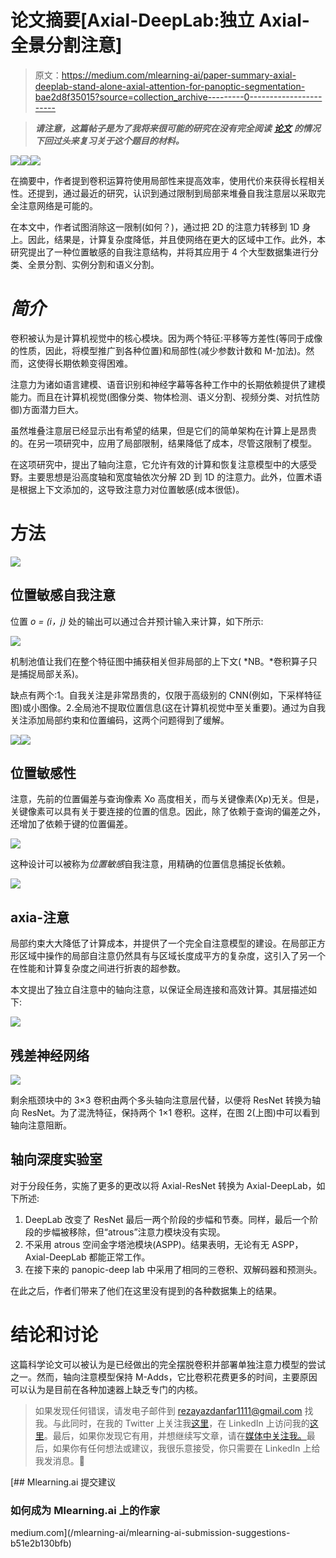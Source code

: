 # 论文摘要[Axial-DeepLab:独立 Axial-全景分割注意]

> 原文：<https://medium.com/mlearning-ai/paper-summary-axial-deeplab-stand-alone-axial-attention-for-panoptic-segmentation-bae2d8f35015?source=collection_archive---------0----------------------->

> ***请注意，这篇帖子是为了我将来很可能的研究在没有完全阅读*** [***论文***](https://arxiv.org/pdf/2003.07853) ***的情况下回过头来复习关于这个题目的材料。***

![](img/f80968fa0675b11fc35b881f9dad0ec1.png)![](img/c717216b3e8dc8c291385765f2110c04.png)![](img/4c9181d3ae0a998dfa38500a255dd15c.png)

在摘要中，作者提到卷积运算符使用局部性来提高效率，使用代价来获得长程相关性。还提到，通过最近的研究，认识到通过限制到局部来堆叠自我注意层以采取完全注意网络是可能的。

在本文中，作者试图消除这一限制(如何？)，通过把 2D 的注意力转移到 1D 身上。因此，结果是，计算复杂度降低，并且使网络在更大的区域中工作。此外，本研究提出了一种位置敏感的自我注意结构，并将其应用于 4 个大型数据集进行分类、全景分割、实例分割和语义分割。

# *简介*

卷积被认为是计算机视觉中的核心模块。因为两个特征:平移等方差性(等同于成像的性质，因此，将模型推广到各种位置)和局部性(减少参数计数和 M-加法)。然而，这使得长期依赖变得困难。

注意力为诸如语言建模、语音识别和神经字幕等各种工作中的长期依赖提供了建模能力。而且在计算机视觉(图像分类、物体检测、语义分割、视频分类、对抗性防御)方面潜力巨大。

虽然堆叠注意层已经显示出有希望的结果，但是它们的简单架构在计算上是昂贵的。在另一项研究中，应用了局部限制，结果降低了成本，尽管这限制了模型。

在这项研究中，提出了轴向注意，它允许有效的计算和恢复注意模型中的大感受野。主要思想是沿高度轴和宽度轴依次分解 2D 到 1D 的注意力。此外，位置术语是根据上下文添加的，这导致注意力对位置敏感(成本很低)。

# 方法

![](img/07ec80f15cc93421a8ef569b938d7977.png)

## 位置敏感自我注意

位置 *o = (i，j)* 处的输出可以通过合并预计输入来计算，如下所示:

![](img/7e007fc3b9407129c3413d3d96847503.png)

机制池值让我们在整个特征图中捕获相关但非局部的上下文( *NB。*卷积算子只是捕捉局部关系)。

缺点有两个:1。自我关注是非常昂贵的，仅限于高级别的 CNN(例如，下采样特征图)或小图像。2.全局池不提取位置信息(这在计算机视觉中至关重要)。通过为自我关注添加局部约束和位置编码，这两个问题得到了缓解。

![](img/9cf57cece184b78b152531367e24f1b5.png)![](img/9afd0ccb7a4ba0e2f38b32e51263002a.png)

## 位置敏感性

注意，先前的位置偏差与查询像素 Xo 高度相关，而与关键像素(Xp)无关。但是，关键像素可以具有关于要连接的位置的信息。因此，除了依赖于查询的偏差之外，还增加了依赖于键的位置偏差。

![](img/edec06f7ea81936dbadd86bb1eb81f05.png)

这种设计可以被称为*位置敏感*自我注意，用精确的位置信息捕捉长依赖。

![](img/363ed9fe8ceec92879dcec39cad58693.png)

## axia-注意

局部约束大大降低了计算成本，并提供了一个完全自注意模型的建设。在局部正方形区域中操作的局部自注意仍然具有与区域长度成平方的复杂度，这引入了另一个在性能和计算复杂度之间进行折衷的超参数。

本文提出了独立自注意中的轴向注意，以保证全局连接和高效计算。其层描述如下:

![](img/fbcd9e10a61853626164dcdc9a058095.png)

## 残差神经网络

![](img/c5153b435ad2b1760b31220972552192.png)

剩余瓶颈块中的 3×3 卷积由两个多头轴向注意层代替，以便将 ResNet 转换为轴向 ResNet。为了混洗特征，保持两个 1×1 卷积。这样，在图 2(上图)中可以看到轴向注意阻断。

## 轴向深度实验室

对于分段任务，实施了更多的更改以将 Axial-ResNet 转换为 Axial-DeepLab，如下所述:

1.  DeepLab 改变了 ResNet 最后一两个阶段的步幅和节奏。同样，最后一个阶段的步幅被移除，但“atrous”注意力模块没有实现。
2.  不采用 atrous 空间金字塔池模块(ASPP)。结果表明，无论有无 ASPP，Axial-DeepLab 都能正常工作。
3.  在接下来的 panopic-deep lab 中采用了相同的三卷积、双解码器和预测头。

在此之后，作者们带来了他们在这里没有提到的各种数据集上的结果。

# 结论和讨论

这篇科学论文可以被认为是已经做出的完全摆脱卷积并部署单独注意力模型的尝试之一。然而，轴向注意模型保持 M-Adds，它比卷积花费更多的时间，主要原因可以认为是目前在各种加速器上缺乏专门的内核。

> 如果发现任何错误，请发电子邮件到 rezayazdanfar1111@gmail.com 找我。与此同时，在我的 Twitter 上关注我[这里](https://twitter.com/reza__yazdanfar)，在 LinkedIn 上访问我的[这里](https://www.linkedin.com/in/reza-yazdanfar-b69055156/)。最后，如果你发现它有用，并想继续写文章，请在[媒体中关注我。](https://rezayazdanfar.medium.com/)最后，如果你有任何想法或建议，我很乐意接受，你只需要在 LinkedIn 上给我发消息。🙂

[](/mlearning-ai/mlearning-ai-submission-suggestions-b51e2b130bfb) [## Mlearning.ai 提交建议

### 如何成为 Mlearning.ai 上的作家

medium.com](/mlearning-ai/mlearning-ai-submission-suggestions-b51e2b130bfb)